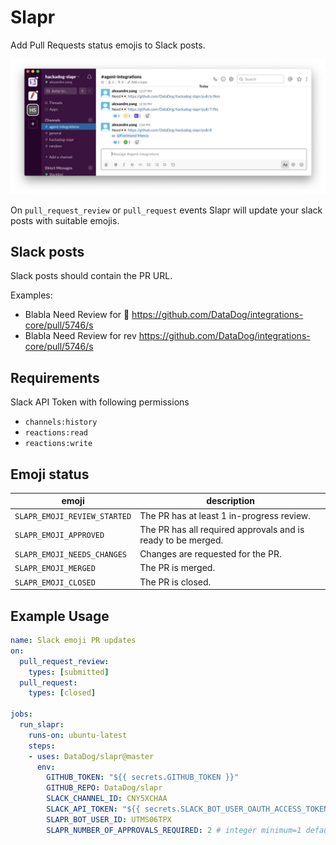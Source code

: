 # Slapr

Add Pull Requests status emojis to Slack posts.

<img src="docs/images/example_screenshot.png"  alt="Example Screenshot" />

On `pull_request_review` or `pull_request` events Slapr will update your slack posts with suitable emojis.

## Slack posts

Slack posts should contain the PR URL.

Examples:

- Blabla Need Review for :eyes: https://github.com/DataDog/integrations-core/pull/5746/s
- Blabla Need Review for rev https://github.com/DataDog/integrations-core/pull/5746/s

## Requirements

Slack API Token with following permissions

- `channels:history`
- `reactions:read`
- `reactions:write`

## Emoji status

| emoji                        | description                                                  |
|------------------------------|--------------------------------------------------------------|
| `SLAPR_EMOJI_REVIEW_STARTED` | The PR has at least 1 in-progress review.                    |
| `SLAPR_EMOJI_APPROVED`             | The PR has all required approvals and is ready to be merged. |
| `SLAPR_EMOJI_NEEDS_CHANGES`        | Changes are requested for the PR.                            |
| `SLAPR_EMOJI_MERGED`               | The PR is merged.                                            |
| `SLAPR_EMOJI_CLOSED`               | The PR is closed.                                            |

## Example Usage

```yaml
name: Slack emoji PR updates
on:
  pull_request_review:
    types: [submitted]
  pull_request:
    types: [closed]

jobs:
  run_slapr:
    runs-on: ubuntu-latest
    steps:
    - uses: DataDog/slapr@master
      env:
        GITHUB_TOKEN: "${{ secrets.GITHUB_TOKEN }}"
        GITHUB_REPO: DataDog/slapr
        SLACK_CHANNEL_ID: CNY5XCHAA
        SLACK_API_TOKEN: "${{ secrets.SLACK_BOT_USER_OAUTH_ACCESS_TOKEN }}"
        SLAPR_BOT_USER_ID: UTMS06TPX
        SLAPR_NUMBER_OF_APPROVALS_REQUIRED: 2 # integer minimum=1 default=1. The number of approvals that are required for the approval emoji to be added in Slack
```
